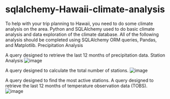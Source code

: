 # sqlalchemy-Hawaii-climate-analysis

To help with your trip planning to Hawaii, you need to do some climate analysis on the area. Python and SQLAlchemy used to do basic climate analysis and data exploration of the climate database. All of the following analysis should be completed using SQLAlchemy ORM queries, Pandas, and Matplotlib.
Precipitation Analysis


A query designed to retrieve the last 12 months of precipitation data.
Station Analysis
![image](https://user-images.githubusercontent.com/66819157/111865010-a4fe7e00-8921-11eb-971f-3de158ec0a44.png)


A query designed to calculate the total number of stations.
![image](https://user-images.githubusercontent.com/66819157/111865020-b051a980-8921-11eb-9a19-74d810e9657f.png)


A query designed to find the most active stations.
A query designed to retrieve the last 12 months of temperature observation data (TOBS).
![image](https://user-images.githubusercontent.com/66819157/111865022-b778b780-8921-11eb-9957-c3e7e99ffe80.png)
